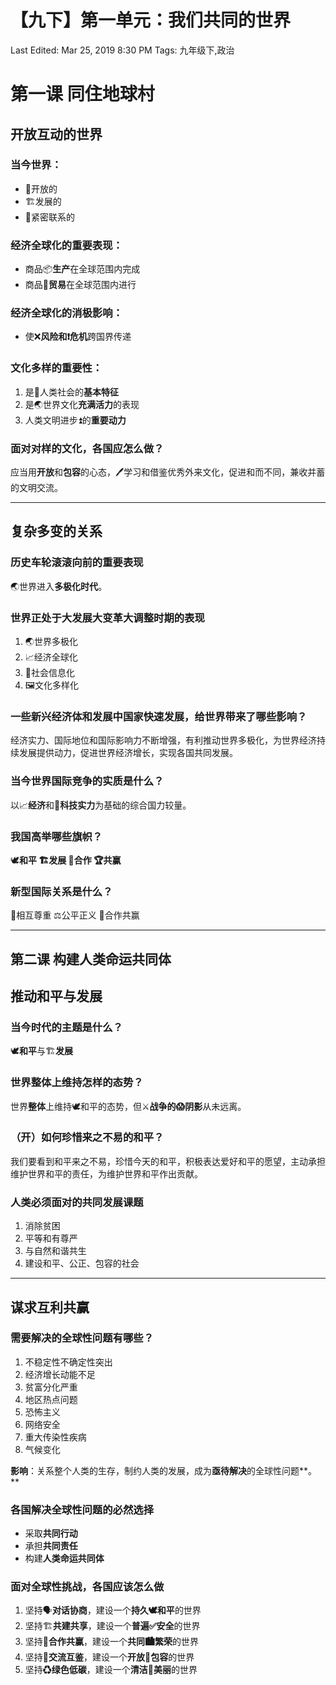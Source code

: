 # 【九下】第一单元：我们共同的世界

Last Edited: Mar 25, 2019 8:30 PM
Tags: 九年级下,政治

# 第一课 同住地球村

## 开放互动的世界

### 当今世界：

- 🚪开放的
- 🏗发展的
- 🔗紧密联系的

### 经济全球化的重要表现：

- 商品📦**生产**在全球范围内完成
- 商品🛒**贸易**在全球范围内进行

### 经济全球化的消极影响：

- 使❌**风险和❗危机**跨国界传递

### 文化多样的重要性：

1. 是🧝人类社会的**基本特征**
2. 是🌏世界文化**充满活力**的表现
3. 人类文明进步⏫的**重要动力**

### 面对对样的文化，各国应怎么做？

应当用**开放**和**包容**的心态，🖊学习和借鉴优秀外来文化，促进和而不同，兼收并蓄的文明交流。

---

## 复杂多变的关系

### 历史车轮滚滚向前的重要表现

🌏世界进入**多极化时代**。

### 世界正处于大发展大变革大调整时期的表现

1. 🌏世界多极化
2. 📈经济全球化
3. 📶社会信息化
4. 🖼文化多样化

### 一些新兴经济体和发展中国家快速发展，给世界带来了哪些影响？

经济实力、国际地位和国际影响力不断增强，有利推动世界多极化，为世界经济持续发展提供动力，促进世界经济增长，实现各国共同发展。

### 当今世界国际竞争的实质是什么？

以📈**经济**和🔬**科技实力**为基础的综合国力较量。

### 我国高举哪些旗帜？

🕊**和平 🏗发展 🤝合作 🏆共赢**

### 新型国际关系是什么？

👬相互尊重 ⚖公平正义 🥇合作共赢

---

## 第二课 构建人类命运共同体

## 推动和平与发展

### 当今时代的主题是什么？

🕊**和平**与🏗**发展**

### 世界整体上维持怎样的态势？

世界**整体**上维持🕊和平的态势，但⚔**战争的😱阴影**从未远离。

### （开）如何珍惜来之不易的和平？

我们要看到和平来之不易，珍惜今天的和平，积极表达爱好和平的愿望，主动承担维护世界和平的责任，为维护世界和平作出贡献。

### 人类必须面对的共同发展课题

1. 消除贫困
2. 平等和有尊严
3. 与自然和谐共生
4. 建设和平、公正、包容的社会

---

## 谋求互利共赢

### 需要解决的全球性问题有哪些？

1. 不稳定性不确定性突出
2. 经济增长动能不足
3. 贫富分化严重
4. 地区热点问题
5. 恐怖主义
6. 网络安全
7. 重大传染性疾病
8. 气候变化

**影响**：关系整个人类的生存，制约人类的发展，成为**亟待解决**的全球性问题**。**

### 各国解决全球性问题的必然选择

- 采取**共同行动**
- 承担**共同责任**
- 构建**人类命运共同体**

### 面对全球性挑战，各国应该怎么做

1. 坚持🗣️**对话协商**，建设一个**持久🕊和平**的世界
2. 坚持🏗️**共建共享**，建设一个**普遍✅安全**的世界
3. 坚持🤝**合作共赢**，建设一个**共同🏙繁荣**的世界
4. 坚持💬**交流互鉴**，建设一个**开放🎉包容**的世界
5. 坚持♻**绿色低碳**，建设一个**清洁🎈美丽**的世界
